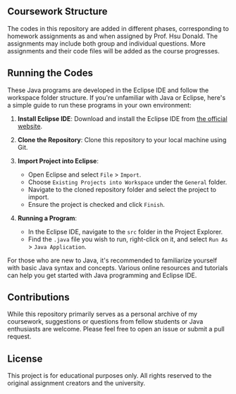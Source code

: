 ## Coursework Structure

The codes in this repository are added in different phases, corresponding to homework assignments as and when assigned by Prof. Hsu Donald. The assignments may include both group and individual questions.
More assignments and their code files will be added as the course progresses.

## Running the Codes

These Java programs are developed in the Eclipse IDE and follow the workspace folder structure. If you're unfamiliar with Java or Eclipse, here's a simple guide to run these programs in your own environment:

1. **Install Eclipse IDE**: Download and install the Eclipse IDE from [the official website](https://www.eclipse.org/downloads/).
2. **Clone the Repository**: Clone this repository to your local machine using Git.
3. **Import Project into Eclipse**:
   - Open Eclipse and select `File` > `Import`.
   - Choose `Existing Projects into Workspace` under the `General` folder.
   - Navigate to the cloned repository folder and select the project to import.
   - Ensure the project is checked and click `Finish`.

4. **Running a Program**:
   - In the Eclipse IDE, navigate to the `src` folder in the Project Explorer.
   - Find the `.java` file you wish to run, right-click on it, and select `Run As` > `Java Application`.

For those who are new to Java, it's recommended to familiarize yourself with basic Java syntax and concepts. Various online resources and tutorials can help you get started with Java programming and Eclipse IDE.

## Contributions

While this repository primarily serves as a personal archive of my coursework, suggestions or questions from fellow students or Java enthusiasts are welcome. Please feel free to open an issue or submit a pull request.

## License

This project is for educational purposes only. All rights reserved to the original assignment creators and the university.
